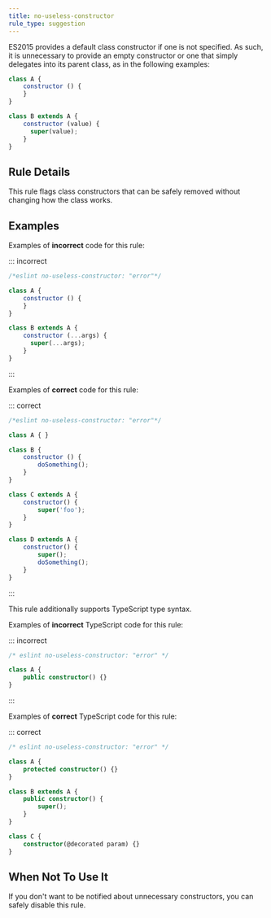 ```yaml
---
title: no-useless-constructor
rule_type: suggestion
---
```



ES2015 provides a default class constructor if one is not specified. As such, it is unnecessary to provide an empty constructor or one that simply delegates into its parent class, as in the following examples:

```js
class A {
    constructor () {
    }
}

class B extends A {
    constructor (value) {
      super(value);
    }
}
```

## Rule Details

This rule flags class constructors that can be safely removed without changing how the class works.

## Examples

Examples of **incorrect** code for this rule:

::: incorrect

```js
/*eslint no-useless-constructor: "error"*/

class A {
    constructor () {
    }
}

class B extends A {
    constructor (...args) {
      super(...args);
    }
}
```

:::

Examples of **correct** code for this rule:

::: correct

```js
/*eslint no-useless-constructor: "error"*/

class A { }

class B {
    constructor () {
        doSomething();
    }
}

class C extends A {
    constructor() {
        super('foo');
    }
}

class D extends A {
    constructor() {
        super();
        doSomething();
    }
}
```

:::

This rule additionally supports TypeScript type syntax.

Examples of **incorrect** TypeScript code for this rule:

::: incorrect

```ts
/* eslint no-useless-constructor: "error" */

class A {
    public constructor() {}
}
```

:::

Examples of **correct** TypeScript code for this rule:

::: correct

```ts
/* eslint no-useless-constructor: "error" */

class A {
    protected constructor() {}
}

class B extends A {
    public constructor() {
        super();
    }
}

class C {
    constructor(@decorated param) {}
}
```

## When Not To Use It

If you don't want to be notified about unnecessary constructors, you can safely disable this rule.

